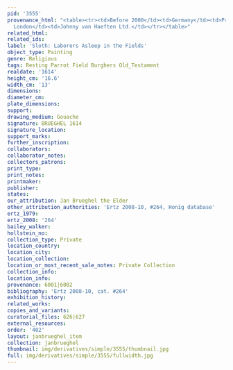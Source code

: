 ```yaml
---
pid: '3555'
provenance_html: "<table><tr><td>Before 2000</td><td>Germany</td><td>Private Collection</td></tr><tr><td>1997</td><td>England
  London</td><td>Johnny van Haeften Ltd.</td></tr></table>"
related_html:
related_ids:
label: 'Sloth: Laborers Asleep in the Fields'
object_type: Painting
genre: Religious
tags: Resting Parrot Field Burghers Old_Testament
realdate: '1614'
height_cm: '16.6'
width_cm: '13'
dimensions:
diameter_cm:
plate_dimensions:
support:
drawing_medium: Gouache
signature: BRUEGHEL 1614
signature_location:
support_marks:
further_inscription:
collaborators:
collaborator_notes:
collectors_patrons:
print_type:
print_notes:
printmaker:
publisher:
states:
our_attribution: Jan Brueghel the Elder
other_attribution_authorities: 'Ertz 2008-10, #264, Honig database'
ertz_1979:
ertz_2008: '264'
bailey_walker:
hollstein_no:
collection_type: Private
location_country:
location_city:
location_collection:
location_or_most_recent_sale_notes: Private Collection
collection_info:
location_info:
provenance: 6001|6002
bibliography: 'Ertz 2008-10, cat. #264'
exhibition_history:
related_works:
copies_and_variants:
curatorial_files: 626|627
external_resources:
order: '402'
layout: janbrueghel_item
collection: janbrueghel
thumbnail: img/derivatives/simple/3555/thumbnail.jpg
full: img/derivatives/simple/3555/fullwidth.jpg
---
```

